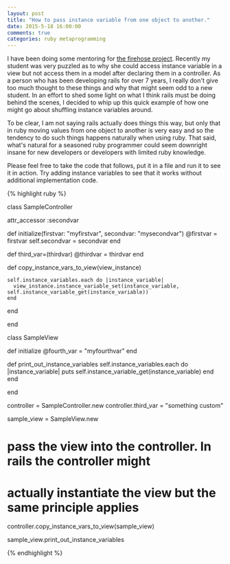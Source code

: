 ```yaml
---
layout: post
title: "How to pass instance variable from one object to another."
date: 2015-5-18 16:00:00
comments: true
categories: ruby metaprogramming 
---
```


I have been doing some mentoring for [the firehose project](http://www.thefirehoseproject.com/).  Recently my student was very puzzled as to why she could access instance variable in a view but not access them in a model after declaring them in a controller.  As a person who has been developing rails for over 7 years, I really don't give too much thought to these things and why that might seem odd to a new student.  In an effort to shed some light on what I think rails must be doing behind the scenes, I decided to whip up this quick example of how one might go about shuffling instance variables around.  

To be clear, I am not saying rails actually does things this way, but only that in ruby moving values from one object to another is very easy and so the tendency to do such things happens naturally when using ruby.  That said, what's natural for a seasoned ruby programmer could seem downright insane for new developers or developers with limited ruby knowledge.  

Please feel free to take the code that follows, put it in a file and run it to see it in action.  Try adding instance variables to see that it works without additional implementation code.

{% highlight ruby %}

class SampleController

  attr_accessor :secondvar

  def initialize(firstvar: "myfirstvar", secondvar: "mysecondvar")
    @firstvar = firstvar
    self.secondvar = secondvar
  end

  def third_var=(thirdvar)
    @thirdvar = thirdvar
  end

  def copy_instance_vars_to_view(view_instance)
    
    self.instance_variables.each do |instance_variable|
      view_instance.instance_variable_set(instance_variable, self.instance_variable_get(instance_variable))
    end

  end

end

class SampleView


  def initialize
    @fourth_var = "myfourthvar"
  end

  def print_out_instance_variables
    self.instance_variables.each do |instance_variable|
      puts self.instance_variable_get(instance_variable)
    end
  end

end

controller = SampleController.new
controller.third_var = "something custom"

sample_view = SampleView.new

# pass the view into the controller.  In rails the controller might 
# actually instantiate the view but the same principle applies
controller.copy_instance_vars_to_view(sample_view)

sample_view.print_out_instance_variables


{% endhighlight %}

